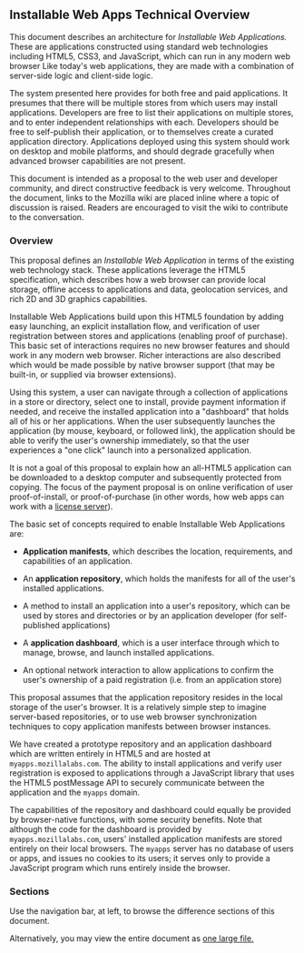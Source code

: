 ## Installable Web Apps Technical Overview

This document describes an architecture for *Installable Web Applications.*  These are applications constructed using standard web technologies including HTML5, CSS3, and JavaScript, which can run in any modern web browser  Like today's web applications, they are made with a combination of server-side logic and client-side logic.

The system presented here provides for both free and paid applications.  It presumes that there will be multiple stores from which users may install applications.  Developers are free to list their applications on multiple stores, and to enter independent relationships with each.  Developers should be free to self-publish their application, or to themselves create a curated application directory.  Applications deployed using this system should work on desktop and mobile platforms, and should degrade gracefully when advanced browser capabilities are not present.

This document is intended as a proposal to the web user and developer community, and direct constructive feedback is very welcome.  Throughout the document, links to the Mozilla wiki are placed inline where a topic of discussion is raised.  Readers are encouraged to visit the wiki to contribute to the conversation.

### Overview

This proposal defines an *Installable Web Application* in terms of the existing web technology stack.  These applications leverage the HTML5 specification, which describes how a web browser can provide local storage, offline access to applications and data, geolocation services, and rich 2D and 3D graphics capabilities.

Installable Web Applications build upon this HTML5 foundation by adding easy launching, an explicit installation flow, and verification of user registration between stores and applications (enabling proof of purchase).  This basic set of interactions requires no new browser features and should work in any modern web browser.  Richer interactions are also described which would be made possible by native browser support (that may be built-in, or supplied via browser extensions).

Using this system, a user can navigate through a collection of applications in a store or directory, select one to install, provide payment information if needed, and receive the installed application into a "dashboard" that holds all of his or her applications.  When the user subsequently launches the application (by mouse, keyboard, or followed link), the application should be able to verify the user's ownership immediately, so that the user experiences a "one click" launch into a personalized application.

It is not a goal of this proposal to explain how an all-HTML5 application can be downloaded to a desktop computer and subsequently protected from copying.  The focus of the payment proposal is on online verification of user proof-of-install, or proof-of-purchase (in other words, how web apps can work with a <a href="http://en.wikipedia.org/wiki/Key_server_%28software_licensing%29">license server</a>).

The basic set of concepts required to enable Installable Web Applications are:

* **Application manifests**, which describes the location, requirements, and capabilities of an application.

* An **application repository**, which holds the manifests for all of the user's installed applications.

* A method to install an application into a user's repository, which can be used by stores and directories or by an application developer (for self-published applications)

* A **application dashboard**, which is a user interface through which to manage, browse, and launch installed applications.

* An optional network interaction to allow applications to confirm the user's ownership of a paid registration (i.e. from an application store)

This proposal assumes that the application repository resides in the local storage of the user's browser.  It is a relatively simple step to imagine server-based repositories, or to use web browser synchronization techniques to copy application manifests between browser instances.

We have created a prototype repository and an application dashboard which are written entirely in HTML5 and are hosted at `myapps.mozillalabs.com`.  The ability to install applications and verify user registration is exposed to applications through a JavaScript library that uses the HTML5 postMessage API to securely communicate between the application and the `myapps` domain.  

The capabilities of the repository and dashboard could equally be provided by browser-native functions, with some security benefits.  Note that although the code for the dashboard is provided by `myapps.mozillalabs.com`, users' installed application manifests are stored entirely on their local browsers.  The `myapps` server has no database of users or apps, and issues no cookies to its users; it serves only to provide a JavaScript program which runs entirely inside the browser.

### Sections

Use the navigation bar, at left, to browse the difference sections of this document.

Alternatively, you may view the entire document as <a href="oneFile.html">one large file.</a>